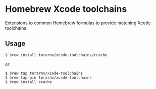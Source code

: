 # Homebrew Xcode toolchains

Extensions to common Homebrew formulas to provide matching Xcode toolchains

## Usage

```
$ brew install torarnv/xcode-toolchains/ccache
```

or

```
$ brew tap torarnv/xcode-toolchains
$ brew tap-pin torarnv/xcode-toolchains
$ brew install ccache
```